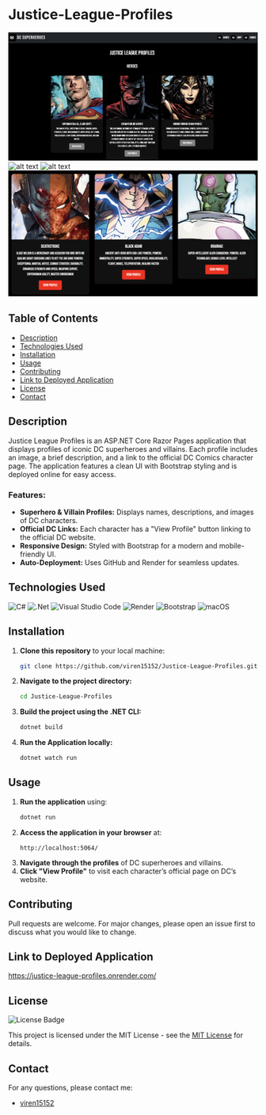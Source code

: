 # Justice-League-Profiles

![alt text](<wwwroot/images/Screenshot 2025-01-29 at 18.04.26.png>)
![alt text](<wwwroot/images/Screenshot 2025-01-29 at 18.08.18.png>)
![alt text](<wwwroot/images/Screenshot 2025-01-29 at 18.08.29.png>)
![alt text](<wwwroot/images/Screenshot 2025-01-29 at 18.14.05.png>)

## Table of Contents

* [Description](#description)
* [Technologies Used](#technologies-used)
* [Installation](#installation)
* [Usage](#usage)
* [Contributing](#contributing)
* [Link to Deployed Application](#link-to-deployed-application)
* [License](#license)
* [Contact](#contact)

## Description
Justice League Profiles is an ASP.NET Core Razor Pages application that displays profiles of iconic DC superheroes and villains. Each profile includes an image, a brief description, and a link to the official DC Comics character page. The application features a clean UI with Bootstrap styling and is deployed online for easy access.

### Features:
- **Superhero & Villain Profiles:** Displays names, descriptions, and images of DC characters.
- **Official DC Links:** Each character has a "View Profile" button linking to the official DC website.
- **Responsive Design:** Styled with Bootstrap for a modern and mobile-friendly UI.
- **Auto-Deployment:** Uses GitHub and Render for seamless updates.

## Technologies Used

![C#](https://img.shields.io/badge/c%23-%23239120.svg?style=for-the-badge&logo=csharp&logoColor=white)
![.Net](https://img.shields.io/badge/.NET-5C2D91?style=for-the-badge&logo=.net&logoColor=white)
![Visual Studio Code](https://img.shields.io/badge/Visual%20Studio%20Code-0078d7.svg?style=for-the-badge&logo=visual-studio-code&logoColor=white)
![Render](https://img.shields.io/badge/Render-46E3B7?style=for-the-badge&logo=render&logoColor=white)
![Bootstrap](https://img.shields.io/badge/Bootstrap-563D7C?style=for-the-badge&logo=bootstrap&logoColor=white)
![macOS](https://img.shields.io/badge/mac%20os-000000?style=for-the-badge&logo=macos&logoColor=F0F0F0)

## Installation

1. **Clone this repository** to your local machine:
   ```sh
   git clone https://github.com/viren15152/Justice-League-Profiles.git
   ```
2. **Navigate to the project directory:**
   ```sh
   cd Justice-League-Profiles
   ```
3. **Build the project using the .NET CLI:**
   ```sh
   dotnet build
   ```
4. **Run the Application locally:**
   ```sh
   dotnet watch run
   ```

## Usage

1. **Run the application** using:
   ```sh
   dotnet run
   ```
2. **Access the application in your browser** at:
   ```
   http://localhost:5064/
   ```
3. **Navigate through the profiles** of DC superheroes and villains.
4. **Click "View Profile"** to visit each character’s official page on DC’s website.

## Contributing
Pull requests are welcome. For major changes, please open an issue first to discuss what you would like to change.

## Link to Deployed Application

https://justice-league-profiles.onrender.com/

## License

![License Badge](https://img.shields.io/badge/License-MIT-yellow.svg)

This project is licensed under the MIT License - see the [MIT License](https://opensource.org/licenses/MIT) for details.

## Contact

For any questions, please contact me:

  - [viren15152](https://github.com/viren15152)
